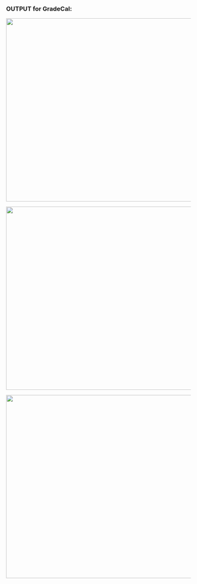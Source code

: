 ### OUTPUT for GradeCal:

<p align="center">

<img width="800" height="500" src="https://user-images.githubusercontent.com/60919132/96080594-08006a80-0ed5-11eb-92c0-33e617845b03.png" >

</p>

<p align="center">

<img width="800" height="500" src="https://user-images.githubusercontent.com/60919132/96080715-56ae0480-0ed5-11eb-98c8-1cb6ba846c89.png" >

</p>

<p align="center">

<img width="800" height="500" src="https://user-images.githubusercontent.com/60919132/96080662-367e4580-0ed5-11eb-88d8-435170ff45df.png" >

</p>

